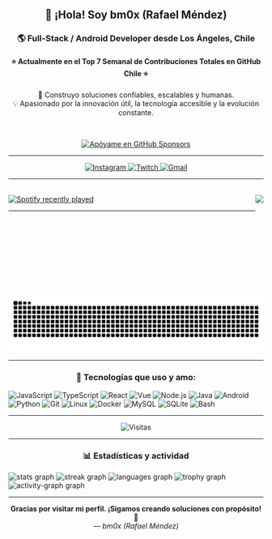 <h2 align="center">👋 ¡Hola! Soy <strong>bm0x</strong> (Rafael Méndez)</h2>
<h3 align="center">🌎 Full-Stack / Android Developer desde Los Ángeles, Chile</h3>
<h4 align="center">⭐ Actualmente en el Top 7 Semanal de Contribuciones Totales en GitHub Chile ⭐</h4>

<p align="center">🚀 Construyo soluciones confiables, escalables y humanas.<br>💡 Apasionado por la innovación útil, la tecnología accesible y la evolución constante.</p>

<br>

<p align="center">
  <a href="https://github.com/sponsors/bm0x">
    <img src="https://img.shields.io/badge/%F0%9F%92%96%20Ap%C3%B3yame%20en%20GitHub%20Sponsors-orange?style=for-the-badge" alt="Apóyame en GitHub Sponsors" />
  </a>
</p>

---

<div align="center">
  <a href="https://www.instagram.com/idk_bm0x" target="_blank">
    <img src="https://img.shields.io/static/v1?message=Instagram&logo=instagram&label=&color=E4405F&logoColor=white&style=for-the-badge" height="35" alt="Instagram" />
  </a>
  <a href="https://twitch.tv/elbm0x" target="_blank">
    <img src="https://img.shields.io/static/v1?message=Twitch&logo=twitch&label=&color=9146FF&logoColor=white&style=for-the-badge" height="35" alt="Twitch" />
  </a>
  <a href="mailto:rafy.pachecomendez@gmail.com" target="_blank">
    <img src="https://img.shields.io/static/v1?message=Gmail&logo=gmail&label=&color=D14836&logoColor=white&style=for-the-badge" height="35" alt="Gmail" />
  </a>
</div>

---

<br clear="both">

<img align="right" height="200" src="https://media1.tenor.com/m/Wi1ZJSY5U8gAAAAC/toji-fushiguro.gif" />

<div align="left">
  <a href="https://open.spotify.com/user/12140273975">
    <img src="https://spotify-recently-played-readme.vercel.app/api?user=12140273975&count=3" alt="Spotify recently played" />
  </a>
</div>

---

<br clear="both">

<img src="https://raw.githubusercontent.com/bm0x/bm0x/output/snake.svg" alt="Snake animation" />

---

<div align="center">
  <h3>🧠 Tecnologías que uso y amo:</h3>
</div>

<div align="left">
  <img src="https://cdn.jsdelivr.net/gh/devicons/devicon/icons/javascript/javascript-original.svg" width="40" alt="JavaScript" />
  <img src="https://cdn.jsdelivr.net/gh/devicons/devicon/icons/typescript/typescript-original.svg" width="40" alt="TypeScript" />
  <img src="https://cdn.jsdelivr.net/gh/devicons/devicon/icons/react/react-original.svg" width="40" alt="React" />
  <img src="https://cdn.jsdelivr.net/gh/devicons/devicon/icons/vuejs/vuejs-original.svg" width="40" alt="Vue" />
  <img src="https://cdn.jsdelivr.net/gh/devicons/devicon/icons/nodejs/nodejs-original.svg" width="40" alt="Node.js" />
  <img src="https://cdn.jsdelivr.net/gh/devicons/devicon/icons/java/java-original.svg" width="40" alt="Java" />
  <img src="https://cdn.jsdelivr.net/gh/devicons/devicon/icons/android/android-original.svg" width="40" alt="Android" />
  <img src="https://cdn.jsdelivr.net/gh/devicons/devicon/icons/python/python-original.svg" width="40" alt="Python" />
  <img src="https://cdn.jsdelivr.net/gh/devicons/devicon/icons/git/git-original.svg" width="40" alt="Git" />
  <img src="https://cdn.jsdelivr.net/gh/devicons/devicon/icons/linux/linux-original.svg" width="40" alt="Linux" />
  <img src="https://cdn.jsdelivr.net/gh/devicons/devicon/icons/docker/docker-original.svg" width="40" alt="Docker" />
  <img src="https://cdn.jsdelivr.net/gh/devicons/devicon/icons/mysql/mysql-original.svg" width="40" alt="MySQL" />
  <img src="https://cdn.jsdelivr.net/gh/devicons/devicon/icons/sqlite/sqlite-original.svg" width="40" alt="SQLite" />
  <img src="https://cdn.jsdelivr.net/gh/devicons/devicon/icons/bash/bash-original.svg" width="40" alt="Bash" />
</div>

---

<div align="center">
  <img src="https://profile-counter.glitch.me/bm0x/count.svg?" alt="Visitas" />
</div>

---

<div align="center">
  <h3>📊 Estadísticas y actividad</h3>
</div>

<div align="left">
  <img src="https://github-readme-stats.vercel.app/api?username=bm0x&hide_title=false&hide_rank=false&show_icons=true&include_all_commits=true&count_private=true&disable_animations=false&theme=aura&locale=es&hide_border=false" height="150" alt="stats graph" />
  <img src="https://streak-stats.demolab.com?user=bm0x&locale=es&mode=weekly&theme=aura&hide_border=false&border_radius=5" height="150" alt="streak graph" />
  <img src="https://github-readme-stats.vercel.app/api/top-langs?username=bm0x&locale=es&hide_title=false&layout=compact&card_width=320&langs_count=12&theme=aura&hide_border=false" height="150" alt="languages graph" />
  <img src="https://github-profile-trophy.vercel.app?username=bm0x&theme=apprentice&column=5" height="150" alt="trophy graph" />
  <img src="https://github-readme-activity-graph.vercel.app/graph?username=bm0x&theme=one-dark" height="150" alt="activity-graph graph" />
</div>

---

<p align="center">
  <strong>Gracias por visitar mi perfil. ¡Sigamos creando soluciones con propósito! 🚀</strong><br>
  <em>— bm0x (Rafael Méndez)</em>
</p>

